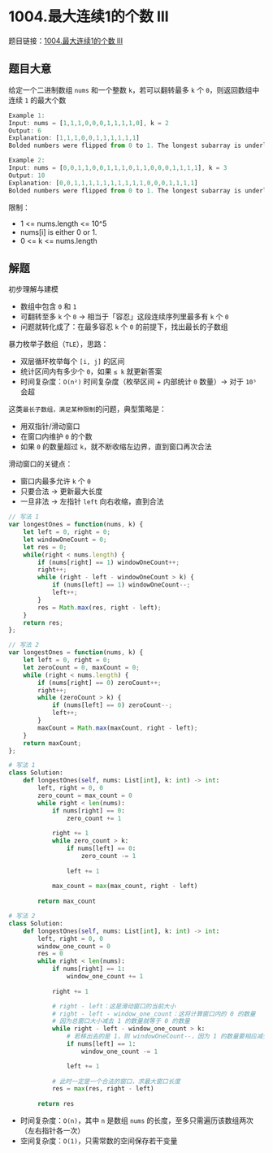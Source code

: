 # 1004.最大连续1的个数 III

题目链接：[1004.最大连续1的个数 III](https://leetcode.cn/problems/max-consecutive-ones-iii/)

## 题目大意

给定一个二进制数组 `nums` 和一个整数 `k`，若可以翻转最多 `k` 个 `0`，则返回数组中连续 `1` 的最大个数

```js
Example 1:
Input: nums = [1,1,1,0,0,0,1,1,1,1,0], k = 2
Output: 6
Explanation: [1,1,1,0,0,1,1,1,1,1,1]
Bolded numbers were flipped from 0 to 1. The longest subarray is underlined.

Example 2:
Input: nums = [0,0,1,1,0,0,1,1,1,0,1,1,0,0,0,1,1,1,1], k = 3
Output: 10
Explanation: [0,0,1,1,1,1,1,1,1,1,1,1,0,0,0,1,1,1,1]
Bolded numbers were flipped from 0 to 1. The longest subarray is underlined.
```

限制：
- 1 <= nums.length <= 10^5
- nums[i] is either 0 or 1.
- 0 <= k <= nums.length

## 解题

初步理解与建模
- 数组中包含 `0` 和 `1`
- 可翻转至多 `k` 个 `0` → 相当于「容忍」这段连续序列里最多有 `k` 个 `0`
- 问题就转化成了：在最多容忍 `k` 个 `0` 的前提下，找出最长的子数组

暴力枚举子数组（`TLE`），思路：
- 双层循环枚举每个 `[i, j]` 的区间
- 统计区间内有多少个 `0`，如果 `≤ k` 就更新答案
- 时间复杂度：`O(n²)` 时间复杂度（枚举区间 + 内部统计 `0` 数量）→ 对于 `10⁵` 会超

这类`最长子数组，满足某种限制`的问题，典型策略是：
- 用双指针/滑动窗口
- 在窗口内维护 `0` 的个数
- 如果 `0` 的数量超过 `k`，就不断收缩左边界，直到窗口再次合法

滑动窗口的关键点：
- 窗口内最多允许 `k` 个 `0`
- 只要合法 → 更新最大长度
- 一旦非法 → 左指针 `left` 向右收缩，直到合法

```js
// 写法 1
var longestOnes = function(nums, k) {
    let left = 0, right = 0;
    let windowOneCount = 0;
    let res = 0;
    while(right < nums.length) {
        if (nums[right] == 1) windowOneCount++;
        right++;
        while (right - left - windowOneCount > k) {
            if (nums[left] == 1) windowOneCount--;
            left++;
        }
        res = Math.max(res, right - left);
    }
    return res;
};

// 写法 2
var longestOnes = function(nums, k) {
    let left = 0, right = 0;
    let zeroCount = 0, maxCount = 0;
    while (right < nums.length) {
        if (nums[right] == 0) zeroCount++;
        right++;
        while (zeroCount > k) {
            if (nums[left] == 0) zeroCount--;
            left++;
        }
        maxCount = Math.max(maxCount, right - left);
    }
    return maxCount;
};
```
```python
# 写法 1
class Solution:
    def longestOnes(self, nums: List[int], k: int) -> int:
        left, right = 0, 0
        zero_count = max_count = 0
        while right < len(nums):
            if nums[right] == 0:
                zero_count += 1
            
            right += 1
            while zero_count > k:
                if nums[left] == 0:
                    zero_count -= 1
                
                left += 1
            
            max_count = max(max_count, right - left)
        
        return max_count

# 写法 2
class Solution:
    def longestOnes(self, nums: List[int], k: int) -> int:
        left, right = 0, 0
        window_one_count = 0
        res = 0
        while right < len(nums):
            if nums[right] == 1:
                window_one_count += 1
            
            right += 1

            # right - left：这是滑动窗口的当前大小
            # right - left - window_one_count：这将计算窗口内的 0 的数量
            # 因为总窗口大小减去 1 的数量就等于 0 的数量
            while right - left - window_one_count > k:
                # 若移出去的是 1，则 windowOneCount--，因为 1 的数量要相应减少
                if nums[left] == 1:
                    window_one_count -= 1

                left += 1
            
            # 此时一定是一个合法的窗口，求最大窗口长度
            res = max(res, right - left)
        
        return res
```

- 时间复杂度：`O(n)`，其中 `n` 是数组 `nums` 的长度，至多只需遍历该数组两次（左右指针各一次）
- 空间复杂度：`O(1)`，只需常数的空间保存若干变量